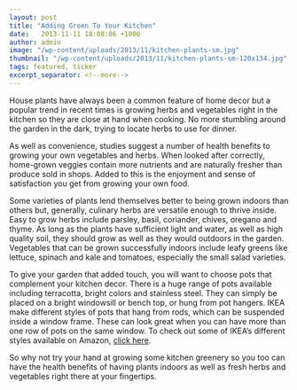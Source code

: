 ```yaml
---
layout: post
title: "Adding Green To Your Kitchen"
date:   2013-11-11 18:08:06 +1000
author: admin
image: "/wp-content/uploads/2013/11/kitchen-plants-sm.jpg"
thumbnail: "/wp-content/uploads/2013/11/kitchen-plants-sm-120x134.jpg"
tags: featured, ticker
excerpt_separator: <!--more-->
---
```

  <p>House plants have always been a common feature of home decor but a popular trend in
  recent times is growing herbs and vegetables right in the kitchen so they are close at
  hand when cooking. No more<!--more--> stumbling around the garden in the dark, trying to locate
  herbs to use for dinner.</p>

  <p>As well as convenience, studies suggest a number of health benefits to growing your
  own vegetables and herbs. When looked after correctly, home-grown veggies contain more
  nutrients and are naturally fresher than produce sold in shops. Added to this is the
  enjoyment and sense of satisfaction you get from growing your own food.</p>

  <p>Some varieties of plants lend themselves better to being grown indoors than others
  but, generally, culinary herbs are versatile enough to thrive inside. Easy to grow
  herbs include parsley, basil, coriander, chives, oregano and thyme. As long as the
  plants have sufficient light and water, as well as high quality soil, they should grow
  as well as they would outdoors in the garden. Vegetables that can be grown successfully
  indoors include leafy greens like lettuce, spinach and kale and tomatoes, especially
  the small salad varieties.</p>

  <p>To give your garden that added touch, you will want to choose pots that complement
  your kitchen decor. There is a huge range of pots available including terracotta,
  bright colors and stainless steel. They can simply be placed on a bright windowsill or
  bench top, or hung from pot hangers. IKEA make different styles of pots that hang from
  rods, which can be suspended inside a window frame. These can look great when you can
  have more than one row of pots on the same window. To check out some of IKEA&rsquo;s
  different styles available on Amazon, <a href="http://amzn.to/1hAP3QO" rel=
  "nofollow">click here</a>.</p>

  <p>So why not try your hand at growing some kitchen greenery so you too can have the
  health benefits of having plants indoors as well as fresh herbs and vegetables right
  there at your fingertips.</p>

